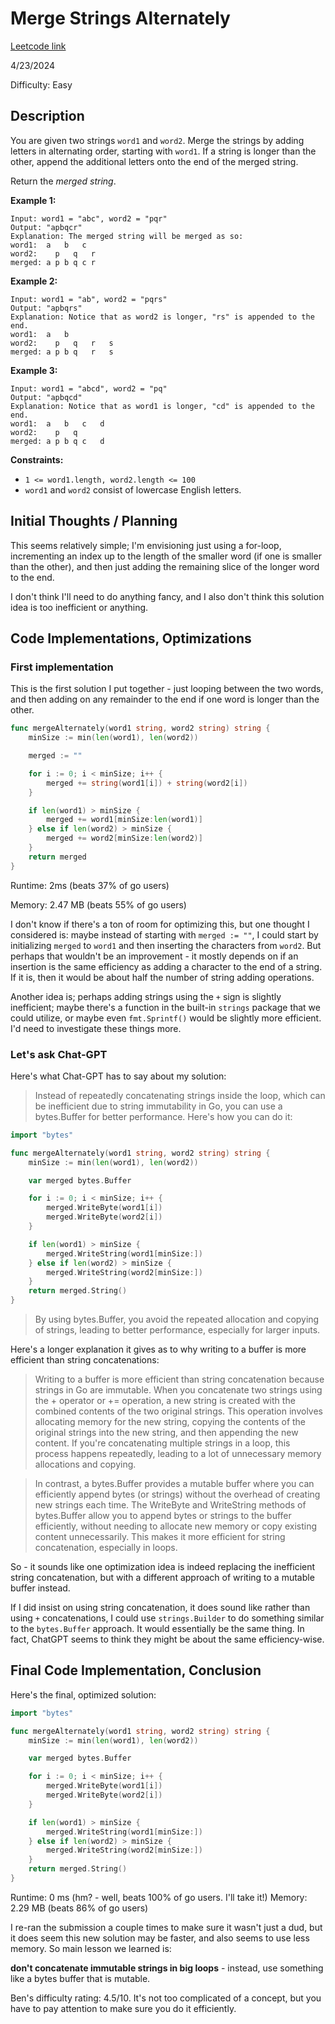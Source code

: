 # Merge Strings Alternately

[Leetcode link](https://leetcode.com/problems/merge-strings-alternately)

4/23/2024

Difficulty: Easy

## Description

You are given two strings `word1` and `word2`. Merge the strings by adding letters in alternating order, starting with `word1`. If a string is longer than the other, append the additional letters onto the end of the merged string.

Return the _merged string_.

**Example 1:**

```
Input: word1 = "abc", word2 = "pqr"
Output: "apbqcr"
Explanation: The merged string will be merged as so:
word1:  a   b   c
word2:    p   q   r
merged: a p b q c r
```

**Example 2:**

```
Input: word1 = "ab", word2 = "pqrs"
Output: "apbqrs"
Explanation: Notice that as word2 is longer, "rs" is appended to the end.
word1:  a   b
word2:    p   q   r   s
merged: a p b q   r   s
```

**Example 3:**

```
Input: word1 = "abcd", word2 = "pq"
Output: "apbqcd"
Explanation: Notice that as word1 is longer, "cd" is appended to the end.
word1:  a   b   c   d
word2:    p   q
merged: a p b q c   d
```

**Constraints:**

-   `1 <= word1.length, word2.length <= 100`
-   `word1` and `word2` consist of lowercase English letters.

## Initial Thoughts / Planning

This seems relatively simple; I'm envisioning just using a for-loop, incrementing an index up to the length of the smaller word (if one is smaller than the other), and then just adding the remaining slice of the longer word to the end.

I don't think I'll need to do anything fancy, and I also don't think this solution idea is too inefficient or anything.

## Code Implementations, Optimizations

### First implementation

This is the first solution I put together - just looping between the two words, and then adding on any remainder to the end if one word is longer than the other.

```go
func mergeAlternately(word1 string, word2 string) string {
    minSize := min(len(word1), len(word2))

    merged := ""

    for i := 0; i < minSize; i++ {
        merged += string(word1[i]) + string(word2[i])
    }

    if len(word1) > minSize {
        merged += word1[minSize:len(word1)]
    } else if len(word2) > minSize {
        merged += word2[minSize:len(word2)]
    }
    return merged
}
```

Runtime: 2ms (beats 37% of go users)

Memory: 2.47 MB (beats 55% of go users)

I don't know if there's a ton of room for optimizing this, but one thought I considered is: maybe instead of starting with `merged := ""`,
I could start by initializing `merged` to `word1` and then inserting the characters from `word2`. But perhaps that wouldn't be an improvement - it mostly depends on if an insertion is the same efficiency as adding a character to the end of a string. If it is, then it would be about half the number of string adding operations.

Another idea is; perhaps adding strings using the `+` sign is slightly inefficient; maybe there's a function in the built-in `strings` package that we could utilize, or maybe even `fmt.Sprintf()` would be slightly more efficient. I'd need to investigate these things more.

### Let's ask Chat-GPT

Here's what Chat-GPT has to say about my solution:

> Instead of repeatedly concatenating strings inside the loop, which can be inefficient due to string immutability in Go, you can use a bytes.Buffer for better performance. Here's how you can do it:

```go
import "bytes"

func mergeAlternately(word1 string, word2 string) string {
    minSize := min(len(word1), len(word2))

    var merged bytes.Buffer

    for i := 0; i < minSize; i++ {
        merged.WriteByte(word1[i])
        merged.WriteByte(word2[i])
    }

    if len(word1) > minSize {
        merged.WriteString(word1[minSize:])
    } else if len(word2) > minSize {
        merged.WriteString(word2[minSize:])
    }
    return merged.String()
}

```

> By using bytes.Buffer, you avoid the repeated allocation and copying of strings, leading to better performance, especially for larger inputs.

Here's a longer explanation it gives as to why writing to a buffer is more efficient than string concatenations:

> Writing to a buffer is more efficient than string concatenation because strings in Go are immutable. When you concatenate two strings using the + operator or += operation, a new string is created with the combined contents of the two original strings. This operation involves allocating memory for the new string, copying the contents of the original strings into the new string, and then appending the new content. If you're concatenating multiple strings in a loop, this process happens repeatedly, leading to a lot of unnecessary memory allocations and copying.

> In contrast, a bytes.Buffer provides a mutable buffer where you can efficiently append bytes (or strings) without the overhead of creating new strings each time. The WriteByte and WriteString methods of bytes.Buffer allow you to append bytes or strings to the buffer efficiently, without needing to allocate new memory or copy existing content unnecessarily. This makes it more efficient for string concatenation, especially in loops.

So - it sounds like one optimization idea is indeed replacing the inefficient string concatenation, but with a different approach of writing to a mutable buffer instead.

If I did insist on using string concatenation, it does sound like rather than using `+` concatenations, I could use `strings.Builder` to do something similar to the `bytes.Buffer` approach. It would essentially be the same thing. In fact, ChatGPT seems to think they might be about the same efficiency-wise.

## Final Code Implementation, Conclusion

Here's the final, optimized solution:

```go
import "bytes"

func mergeAlternately(word1 string, word2 string) string {
    minSize := min(len(word1), len(word2))

    var merged bytes.Buffer

    for i := 0; i < minSize; i++ {
        merged.WriteByte(word1[i])
        merged.WriteByte(word2[i])
    }

    if len(word1) > minSize {
        merged.WriteString(word1[minSize:])
    } else if len(word2) > minSize {
        merged.WriteString(word2[minSize:])
    }
    return merged.String()
}
```

Runtime: 0 ms (hm? - well, beats 100% of go users. I'll take it!)
Memory: 2.29 MB (beats 86% of go users)

I re-ran the submission a couple times to make sure it wasn't just a dud, but it does seem this new solution may be faster, and also seems to use less memory. So main lesson we learned is:

**don't concatenate immutable strings in big loops** - instead, use something like a bytes buffer that is mutable.

Ben's difficulty rating: 4.5/10. It's not too complicated of a concept, but you have to pay attention to make sure you do it efficiently.
